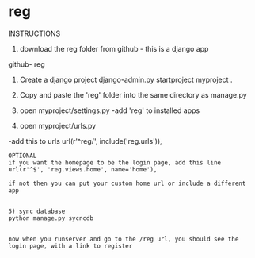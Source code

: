 reg
===
INSTRUCTIONS

1) download the reg folder from github - this is a django app

github- reg

1) Create a django project 
django-admin.py startproject myproject . 
2) Copy and paste the 'reg' folder into the same directory as manage.py 

3) open myproject/settings.py 
-add 'reg' to installed apps 

4) open myproject/urls.py 

-add this to urls 
url(r'^reg/', include('reg.urls')), 
~~~~~~~~~
OPTIONAL
if you want the homepage to be the login page, add this line
url(r'^$', 'reg.views.home', name='home'),

if not then you can put your custom home url or include a different app 


5) sync database 
python manage.py sycncdb


now when you runserver and go to the /reg url, you should see the login page, with a link to register



